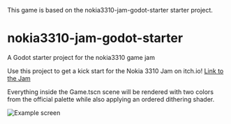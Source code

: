 This game is based on the nokia3310-jam-godot-starter starter project.

# nokia3310-jam-godot-starter
A Godot starter project for the nokia3310 game jam

Use this project to get a kick start for the Nokia 3310 Jam on itch.io!
[Link to the Jam](https://itch.io/jam/nokiajam2)


Everything inside the Game.tscn scene will be rendered with two colors from the official palette while also applying an ordered dithering shader.  

![Example screen](/example.png)
